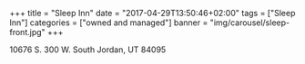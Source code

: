 +++
title = "Sleep Inn"
date = "2017-04-29T13:50:46+02:00"
tags = ["Sleep Inn"]
categories = ["owned and managed"]
banner = "img/carousel/sleep-front.jpg"
+++

10676 S. 300 W.
South Jordan, UT 84095
